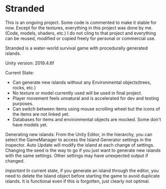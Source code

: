 # Stranded

This is an ongoing project. Some code is commented to make it stable for now.
Except for the textures, everything in this project was done by me. (Code, models, shaders, etc.)
I do not cling to that project and everything can be reused, modified or copied freely for personal or commercial use.

Stranded is a water-world survival game with procedurally generated islands.

Unity version: 2019.4.6f

Current State:
- Can generate new islands without any Environmental objects(trees, rocks, etc.)
- No texture or model currently used will be used in final project.
- Player movement feels unnatural and is accelerated for dev and testing purposes.
- Can switch between items using mouse scrolling wheel but the icons of the items are not linked yet.
- Databases for items and environmental objects are mocked. Some don't have models yet.

Generating new islands:
From the Unity Editor, in the hierarchy, you can select the GameManager to access the Island Generator settings in the inspector.
Auto Update will modify the island at each change of settings.
Changing the seed is the way to go if you just want to generate new islands with the same settings.
Other settings may have unexpected output if changed.

*important* In current state, if you generate an island through the editor, you need to delete the Island object before starting the game to avoid duplicate islands. It is functional even if this is forgotten, just clearly not optimal.
